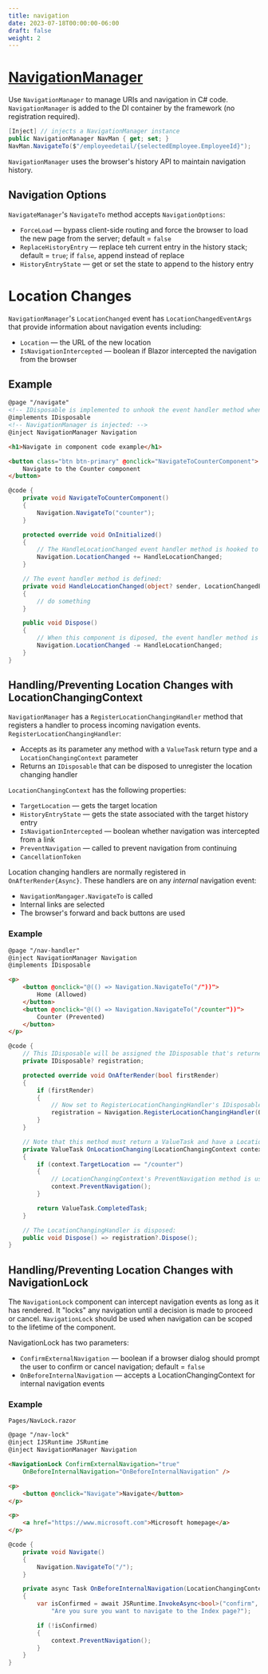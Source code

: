 ```yaml
---
title: navigation
date: 2023-07-18T00:00:00-06:00
draft: false
weight: 2
---
```


# [NavigationManager](https://learn.microsoft.com/en-us/aspnet/core/blazor/fundamentals/routing?view=aspnetcore-7.0#uri-and-navigation-state-helpers)
Use `NavigationManager` to manage URIs and navigation in C# code.  `NavigationManager` is added to the DI container by the framework (no registration required).

```cs
[Inject] // injects a NavigationManager instance
public NavigationManager NavMan { get; set; }
NavMan.NavigateTo($"/employeedetail/{selectedEmployee.EmployeeId}");
```

`NavigationManager` uses the browser's history API to maintain navigation history.

## Navigation Options
`NavigateManager`'s `NavigateTo` method accepts `NavigationOptions`:
- `ForceLoad` — bypass client-side routing and force the browser to load the new page from the server; default = `false`
- `ReplaceHistoryEntry` — replace teh current entry in the history stack; default = `true`; if `false`, append instead of replace 
- `HistoryEntryState` — get or set the state to append to the history entry

# Location Changes
`NavigationManager`'s `LocationChanged` event has `LocationChangedEventArgs` that provide information about navigation events including:
- `Location` — the URL of the new location
- `IsNavigationIntercepted` — boolean if Blazor intercepted the navigation from the browser

## Example
```html {hl_lines=[2,3]}
@page "/navigate"
<!-- IDisposable is implemented to unhook the event handler method when Dispose is called by the framework: -->
@implements IDisposable
<!-- NavigationManager is injected: -->
@inject NavigationManager Navigation

<h1>Navigate in component code example</h1>

<button class="btn btn-primary" @onclick="NavigateToCounterComponent">
    Navigate to the Counter component
</button>
```
```cs
@code {
    private void NavigateToCounterComponent()
    {
        Navigation.NavigateTo("counter");
    }

    protected override void OnInitialized()
    {
        // The HandleLocationChanged event handler method is hooked to the LocationChanged event:
        Navigation.LocationChanged += HandleLocationChanged;
    }

    // The event handler method is defined:
    private void HandleLocationChanged(object? sender, LocationChangedEventArgs e)
    {
        // do something
    }

    public void Dispose()
    {
        // When this component is diposed, the event handler method is unhooked from the event:
        Navigation.LocationChanged -= HandleLocationChanged;
    }
}
```

## Handling/Preventing Location Changes with LocationChangingContext
`NavigationManager` has a `RegisterLocationChangingHandler` method that registers a handler to process incoming navigation events. `RegisterLocationChangingHandler`: 
- Accepts as its parameter any method with a `ValueTask` return type and a `LocationChangingContext` parameter
- Returns an `IDisposable` that can be disposed to unregister the location changing handler
 
`LocationChangingContext` has the following properties:
- `TargetLocation` — gets the target location
- `HistoryEntryState` — gets the state associated with the target history entry
- `IsNavigationIntercepted` — boolean whether navigation was intercepted from a link
- `PreventNavigation` — called to prevent navigation from continuing
- `CancellationToken`

Location changing handlers are normally registered in `OnAfterRender{Async}`.  These handlers are on any *internal* navigation event:
- `NavigationMangager.NavigateTo` is called
- Internal links are selected
- The browser's forward and back buttons are used

### Example
```html
@page "/nav-handler"
@inject NavigationManager Navigation
@implements IDisposable

<p>
    <button @onclick="@(() => Navigation.NavigateTo("/"))">
        Home (Allowed)
    </button>
    <button @onclick="@(() => Navigation.NavigateTo("/counter"))">
        Counter (Prevented)
    </button>
</p>
```
```cs
@code {
    // This IDisposable will be assigned the IDisposable that's returned from RegisterLocationChangingHandler()
    private IDisposable? registration;

    protected override void OnAfterRender(bool firstRender)
    {
        if (firstRender)
        {
            // Now set to RegisterLocationChangingHandler's IDisposable
            registration = Navigation.RegisterLocationChangingHandler(OnLocationChanging);
        }
    }

    // Note that this method must return a ValueTask and have a LocationChangingContext parameter:
    private ValueTask OnLocationChanging(LocationChangingContext context)
    {
        if (context.TargetLocation == "/counter")
        {
            // LocationChangingContext's PreventNavigation method is used:
            context.PreventNavigation();
        }

        return ValueTask.CompletedTask;
    }

    // The LocationChangingHandler is disposed:
    public void Dispose() => registration?.Dispose();
}
```

## Handling/Preventing Location Changes with NavigationLock
The `NavigationLock` component can intercept navigation events as long as it has rendered.  It "locks" any navigation until a decision is made to proceed or cancel.
`NavigationLock` should be used when navigation can be scoped to the lifetime of the component.

NavigationLock has two parameters:
- `ConfirmExternalNavigation` — boolean if a browser dialog should prompt the user to confirm or cancel navigation; default = `false`
- `OnBeforeInternalNavigation` — accepts a LocationChangingContext for internal navigation events

### Example
`Pages/NavLock.razor`
```html
@page "/nav-lock"
@inject IJSRuntime JSRuntime
@inject NavigationManager Navigation

<NavigationLock ConfirmExternalNavigation="true" 
    OnBeforeInternalNavigation="OnBeforeInternalNavigation" />

<p>
    <button @onclick="Navigate">Navigate</button>
</p>

<p>
    <a href="https://www.microsoft.com">Microsoft homepage</a>
</p>
```
```cs
@code {
    private void Navigate()
    {
        Navigation.NavigateTo("/");
    }

    private async Task OnBeforeInternalNavigation(LocationChangingContext context)
    {
        var isConfirmed = await JSRuntime.InvokeAsync<bool>("confirm", 
            "Are you sure you want to navigate to the Index page?");

        if (!isConfirmed)
        {
            context.PreventNavigation();
        }
    }
}
```
